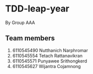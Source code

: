 # TDD-leap-year
By Group AAA

## Team members
1. 6110545490 Nutthanich Narphromar   
2. 6110545554 Tetach Rattanavikran   
3. 6110545571 Punyawee Srithongkerd
4. 6110545627 Wijantra Cojamnong     
